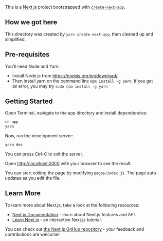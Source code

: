 This is a [Next.js](https://nextjs.org/) project bootstrapped with [`create-next-app`](https://github.com/vercel/next.js/tree/canary/packages/create-next-app).

## How we got here

This directory was created by `yarn create next-app`, then cleaned up and simplified.

## Pre-requisites

You'll need Node and Yarn.

- Install Node.js from https://nodejs.org/en/download/
- Then install yarn on the command line `npm install -g yarn`. If you get an error, you may try `sudo npm install -g yarn`

## Getting Started

Open Terminal, navigate to the app directory and install dependencies:

```bash
cd app
yarn
```

Now, run the development server:

```bash
yarn dev
```

You can press Ctrl-C to exit the server.

Open [http://localhost:3000](http://localhost:3000) with your browser to see the result.

You can start editing the page by modifying `pages/index.js`. The page auto-updates as you edit the file.

## Learn More

To learn more about Next.js, take a look at the following resources:

- [Next.js Documentation](https://nextjs.org/docs) - learn about Next.js features and API.
- [Learn Next.js](https://nextjs.org/learn) - an interactive Next.js tutorial.

You can check out [the Next.js GitHub repository](https://github.com/vercel/next.js/) - your feedback and contributions are welcome!

